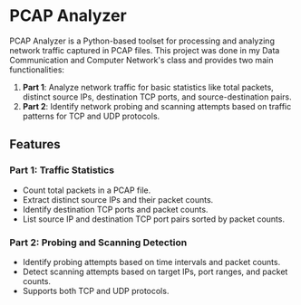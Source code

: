 # PCAP Analyzer

PCAP Analyzer is a Python-based toolset for processing and analyzing network traffic captured in PCAP files. This project was done in my Data Communication and Computer Network's class and provides two main functionalities:
1. **Part 1**: Analyze network traffic for basic statistics like total packets, distinct source IPs, destination TCP ports, and source-destination pairs.
2. **Part 2**: Identify network probing and scanning attempts based on traffic patterns for TCP and UDP protocols.

## Features

### Part 1: Traffic Statistics
- Count total packets in a PCAP file.
- Extract distinct source IPs and their packet counts.
- Identify destination TCP ports and packet counts.
- List source IP and destination TCP port pairs sorted by packet counts.

### Part 2: Probing and Scanning Detection
- Identify probing attempts based on time intervals and packet counts.
- Detect scanning attempts based on target IPs, port ranges, and packet counts.
- Supports both TCP and UDP protocols.
